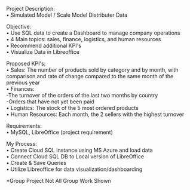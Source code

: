 Project Description:  
• Simulated Model / Scale Model Distributer Data  

Objective:  
• Use SQL data to create a Dashboard to manage company operations  
• 4 Main topics: sales, finance, logistics, and human resources  
• Recommend additional KPI's  
• Visualize Data in Libreoffice  

Proposed KPI's:  
• Sales: The number of products sold by category and by month, with comparison and rate of change compared to the same month of the previous year  
• Finances:  
   -The turnover of the orders of the last two months by country  
   -Orders that have not yet been paid  
• Logistics: The stock of the 5 most ordered products  
• Human Resources: Each month, the 2 sellers with the highest turnover  

Requirements:  
• MySQL, LibreOffice (project requirement)  

My Process:  
• Create Cloud SQL instance using MS Azure and load data  
• Connect Cloud SQL DB to Local version of LibreOffice  
• Create & Save Queries  
• Utilize Libreoffice for data visualization/dashboarding  

*Group Project Not All Group Work Shown
